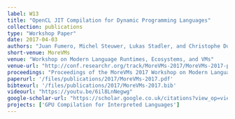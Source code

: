 ```yaml
---
label: W13
title: "OpenCL JIT Compilation for Dynamic Programming Languages"
collection: publications
type: "Workshop Paper"
date: 2017-04-03
authors: "Juan Fumero, Michel Steuwer, Lukas Stadler, and Christophe Dubach"
short-venue: MoreVMs
venue: "Workshop on Modern Language Runtimes, Ecosystems, and VMs"
venue-url: "http://conf.researchr.org/track/MoreVMs-2017/MoreVMs-2017-papers"
proceedings: "Proceedings of the MoreVMs 2017 Workshop on Modern Language Runtimes, Ecosystems, and VMs, Brussels @ &lt;Programming&gt;, Belgium, April 3, 2017"
paperurl: '/files/publications/2017/MoreVMs-2017.pdf'
bibtexurl: '/files/publications/2017/MoreVMs-2017.bib'
videourl: "https://youtu.be/6il8LnNegwg"
google-scholar-url: "https://scholar.google.co.uk/citations?view_op=view_citation&hl=en&user=XdXJRZEAAAAJ&cstart=20&citation_for_view=XdXJRZEAAAAJ:9ZlFYXVOiuMC"
projects: ['GPU Compilation for Interpreted Languages']
---
```

